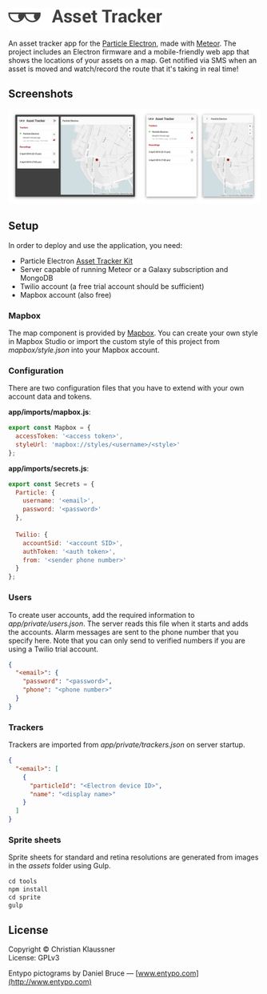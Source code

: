 ![Asset Tracker](readme/logo.png)

An asset tracker app for the [Particle Electron](https://www.particle.io), made
with [Meteor](https://www.meteor.com). The project includes an Electron
firmware and a mobile-friendly web app that shows the locations of your assets
on a map. Get notified via SMS when an asset is moved and watch/record the
route that it's taking in real time!

## Screenshots

[![Preview](readme/screenshots.png)](readme/screenshots.png)

## Setup

In order to deploy and use the application, you need:

* Particle Electron [Asset Tracker Kit](https://store.particle.io)
* Server capable of running Meteor or a Galaxy subscription and MongoDB
* Twilio account (a free trial account should be sufficient)
* Mapbox account (also free)

### Mapbox

The map component is provided by [Mapbox](https://www.mapbox.com). You can
create your own style in Mapbox Studio or import the custom style of this
project from _mapbox/style.json_ into your Mapbox account.

### Configuration

There are two configuration files that you have to extend with your own account
data and tokens.

__app/imports/mapbox.js__:

```js
export const Mapbox = {
  accessToken: '<access token>',
  styleUrl: 'mapbox://styles/<username>/<style>'
};
```

__app/imports/secrets.js__:

```js
export const Secrets = {
  Particle: {
    username: '<email>',
    password: '<password>'
  },

  Twilio: {
    accountSid: '<account SID>',
    authToken: '<auth token>',
    from: '<sender phone number>'
  }
};
```

### Users

To create user accounts, add the required information to
_app/private/users.json_. The server reads this file when it starts and adds
the accounts. Alarm messages are sent to the phone number that you specify
here. Note that you can only send to verified numbers if you are using a Twilio
 trial account.

```json
{
  "<email>": {
    "password": "<password>",
    "phone": "<phone number>"
  }
}
```

### Trackers

Trackers are imported from _app/private/trackers.json_ on server startup.

```json
{
  "<email>": [
    {
      "particleId": "<Electron device ID>",
      "name": "<display name>"
    }
  ]
}
```

### Sprite sheets

Sprite sheets for standard and retina resolutions are generated from images in
the _assets_ folder using Gulp.

```
cd tools
npm install
cd sprite
gulp
```

## License

Copyright © Christian Klaussner  
License: GPLv3

Entypo pictograms by Daniel Bruce — [www.entypo.com](http://www.entypo.com)
